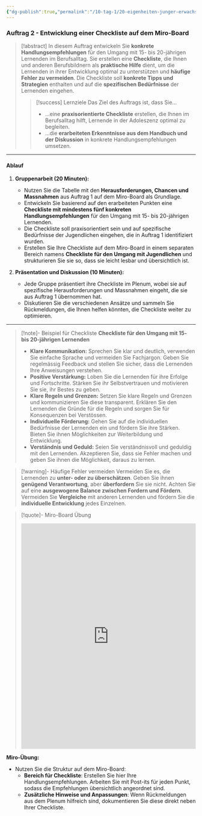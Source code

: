 ```yaml
---
{"dg-publish":true,"permalink":"/10-tag-1/20-eigenheiten-junger-erwachsener/03-2/","noteIcon":""}
---
```


### Auftrag 2 - Entwicklung einer Checkliste auf dem Miro-Board

>[!abstract] In diesem Auftrag entwickeln Sie **konkrete Handlungsempfehlungen** für den Umgang mit 15- bis 20-jährigen Lernenden im Berufsalltag. Sie erstellen eine **Checkliste**, die Ihnen und anderen Berufsbildnern als **praktische Hilfe** dient, um die Lernenden in ihrer Entwicklung optimal zu unterstützen und **häufige Fehler zu vermeiden**. Die Checkliste soll **konkrete Tipps und Strategien** enthalten und auf die **spezifischen Bedürfnisse** der Lernenden eingehen.
>
> > [!success] Lernziele
> > Das Ziel des Auftrags ist, dass Sie...
> > * ...eine **praxisorientierte Checkliste** erstellen, die Ihnen im Berufsalltag hilft, Lernende in der Adoleszenz optimal zu begleiten.
> > * ...die **erarbeiteten Erkenntnisse aus dem Handbuch und der Diskussion** in konkrete Handlungsempfehlungen umsetzen.

---

#### Ablauf

1. **Gruppenarbeit (20 Minuten):**
   - Nutzen Sie die Tabelle mit den **Herausforderungen, Chancen und Massnahmen** aus Auftrag 1 auf dem Miro-Board als Grundlage.
   - Entwickeln Sie basierend auf den erarbeiteten Punkten eine **Checkliste mit mindestens fünf konkreten Handlungsempfehlungen** für den Umgang mit 15- bis 20-jährigen Lernenden.
   - Die Checkliste soll praxisorientiert sein und auf spezifische Bedürfnisse der Jugendlichen eingehen, die in Auftrag 1 identifiziert wurden.
   - Erstellen Sie Ihre Checkliste auf dem Miro-Board in einem separaten Bereich namens **Checkliste für den Umgang mit Jugendlichen** und strukturieren Sie sie so, dass sie leicht lesbar und übersichtlich ist.

2. **Präsentation und Diskussion (10 Minuten):**
   - Jede Gruppe präsentiert ihre Checkliste im Plenum, wobei sie auf spezifische Herausforderungen und Massnahmen eingeht, die sie aus Auftrag 1 übernommen hat.
   - Diskutieren Sie die verschiedenen Ansätze und sammeln Sie Rückmeldungen, die Ihnen helfen könnten, die Checkliste weiter zu optimieren.

---

>[!note]- Beispiel für Checkliste 
>**Checkliste für den Umgang mit 15- bis 20-jährigen Lernenden**
>
>* **Klare Kommunikation:** Sprechen Sie klar und deutlich, verwenden Sie einfache Sprache und vermeiden Sie Fachjargon. Geben Sie regelmässig Feedback und stellen Sie sicher, dass die Lernenden Ihre Anweisungen verstehen.
>* **Positive Verstärkung:** Loben Sie die Lernenden für ihre Erfolge und Fortschritte. Stärken Sie ihr Selbstvertrauen und motivieren Sie sie, ihr Bestes zu geben.
>* **Klare Regeln und Grenzen:** Setzen Sie klare Regeln und Grenzen und kommunizieren Sie diese transparent. Erklären Sie den Lernenden die Gründe für die Regeln und sorgen Sie für Konsequenzen bei Verstössen.
>* **Individuelle Förderung:** Gehen Sie auf die individuellen Bedürfnisse der Lernenden ein und fördern Sie ihre Stärken. Bieten Sie ihnen Möglichkeiten zur Weiterbildung und Entwicklung.
>* **Verständnis und Geduld:** Seien Sie verständnisvoll und geduldig mit den Lernenden. Akzeptieren Sie, dass sie Fehler machen und geben Sie ihnen die Möglichkeit, daraus zu lernen.

>[!warning]- Häufige Fehler vermeiden
>Vermeiden Sie es, die Lernenden zu **unter- oder zu überschätzen**. Geben Sie ihnen **genügend Verantwortung**, aber **überfordern** Sie sie nicht. Achten Sie auf eine **ausgewogene Balance zwischen Fordern und Fördern**. Vermeiden Sie **Vergleiche** mit anderen Lernenden und fördern Sie die **individuelle Entwicklung** jedes Einzelnen.

>[!quote]- Miro-Board Übung
><iframe src="https://miro.com/app/live-embed/uXjVL6G9YHJ=/?moveToViewport=-300,-350,3600,2000" frameBorder="0" width="100%" height="600" allowFullScreen live-embed></iframe>

**Miro-Übung:**  
- Nutzen Sie die Struktur auf dem Miro-Board:
   - **Bereich für Checkliste**: Erstellen Sie hier Ihre Handlungsempfehlungen. Arbeiten Sie mit Post-its für jeden Punkt, sodass die Empfehlungen übersichtlich angeordnet sind.
   - **Zusätzliche Hinweise und Anpassungen**: Wenn Rückmeldungen aus dem Plenum hilfreich sind, dokumentieren Sie diese direkt neben Ihrer Checkliste.